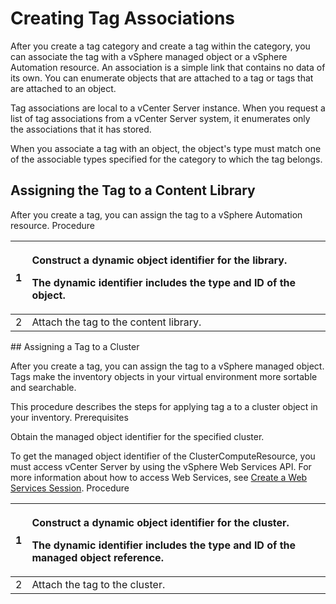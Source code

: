 # Creating Tag Associations

After you create a tag category and create a tag within the category, you can associate the tag with a vSphere managed object or a vSphere Automation resource. An association is a simple link that contains no data of its own. You can enumerate objects that are attached to a tag or tags that are attached to an object. 

Tag associations are local to a vCenter Server instance. When you request a list of tag associations from a vCenter Server system, it enumerates only the associations that it has stored. 

When you associate a tag with an object, the object's type must match one of the associable types specified for the category to which the tag belongs.

## Assigning the Tag to a Content Library 

After you create a tag, you can assign the tag to a vSphere Automation resource. Procedure 

<table>
  <thead>
    <tr>
      <th style="text-align:left">1</th>
      <th style="text-align:left">
        <p>Construct a dynamic object identifier for the library.</p>
        <p>The dynamic identifier includes the type and ID of the object.</p>
      </th>
    </tr>
  </thead>
  <tbody>
    <tr>
      <td style="text-align:left">2</td>
      <td style="text-align:left">Attach the tag to the content library.</td>
    </tr>
  </tbody>
</table>## Assigning a Tag to a Cluster 

After you create a tag, you can assign the tag to a vSphere managed object. Tags make the inventory objects in your virtual environment more sortable and searchable. 

This procedure describes the steps for applying tag a to a cluster object in your inventory. Prerequisites 

Obtain the managed object identifier for the specified cluster. 

To get the managed object identifier of the ClusterComputeResource, you must access vCenter Server by using the vSphere Web Services API. For more information about how to access Web Services, see [Create a Web Services Session](https://vdc-repo.vmware.com/vmwb-repository/dcr-public/64cb9a20-f092-41c5-9e10-08fb7e391407/e9127d93-e269-4c69-a0be-27a9b86f640b/doc/GUID-F7BB51A8-0F13-4346-87AE-C84535D4CABF.html#GUID-F7BB51A8-0F13-4346-87AE-C84535D4CABF). Procedure 

<table>
  <thead>
    <tr>
      <th style="text-align:left">1</th>
      <th style="text-align:left">
        <p>Construct a dynamic object identifier for the cluster.</p>
        <p>The dynamic identifier includes the type and ID of the managed object
          reference.</p>
      </th>
    </tr>
  </thead>
  <tbody>
    <tr>
      <td style="text-align:left">2</td>
      <td style="text-align:left">Attach the tag to the cluster.</td>
    </tr>
  </tbody>
</table>